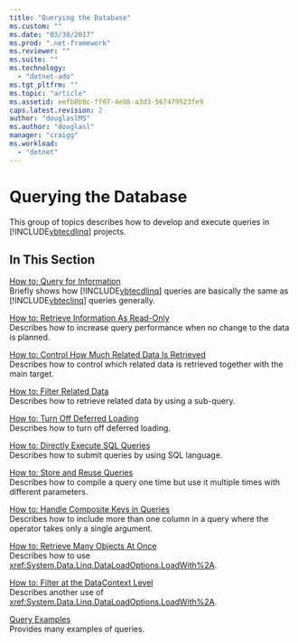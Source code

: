 ```yaml
---
title: "Querying the Database"
ms.custom: ""
ms.date: "03/30/2017"
ms.prod: ".net-framework"
ms.reviewer: ""
ms.suite: ""
ms.technology: 
  - "dotnet-ado"
ms.tgt_pltfrm: ""
ms.topic: "article"
ms.assetid: eefb8b0c-ff07-4e86-a3d3-567479523fe9
caps.latest.revision: 2
author: "douglaslMS"
ms.author: "douglasl"
manager: "craigg"
ms.workload: 
  - "dotnet"
---
```

# Querying the Database
This group of topics describes how to develop and execute queries in [!INCLUDE[vbtecdlinq](../../../../../../includes/vbtecdlinq-md.md)] projects.  
  
## In This Section  
 [How to: Query for Information](../../../../../../docs/framework/data/adonet/sql/linq/how-to-query-for-information.md)  
 Briefly shows how [!INCLUDE[vbtecdlinq](../../../../../../includes/vbtecdlinq-md.md)] queries are basically the same as [!INCLUDE[vbteclinq](../../../../../../includes/vbteclinq-md.md)] queries generally.  
  
 [How to: Retrieve Information As Read-Only](../../../../../../docs/framework/data/adonet/sql/linq/how-to-retrieve-information-as-read-only.md)  
 Describes how to increase query performance when no change to the data is planned.  
  
 [How to: Control How Much Related Data Is Retrieved](../../../../../../docs/framework/data/adonet/sql/linq/how-to-control-how-much-related-data-is-retrieved.md)  
 Describes how to control which related data is retrieved together with the main target.  
  
 [How to: Filter Related Data](../../../../../../docs/framework/data/adonet/sql/linq/how-to-filter-related-data.md)  
 Describes how to retrieve related data by using a sub-query.  
  
 [How to: Turn Off Deferred Loading](../../../../../../docs/framework/data/adonet/sql/linq/how-to-turn-off-deferred-loading.md)  
 Describes how to turn off deferred loading.  
  
 [How to: Directly Execute SQL Queries](../../../../../../docs/framework/data/adonet/sql/linq/how-to-directly-execute-sql-queries.md)  
 Describes how to submit queries by using SQL language.  
  
 [How to: Store and Reuse Queries](../../../../../../docs/framework/data/adonet/sql/linq/how-to-store-and-reuse-queries.md)  
 Describes how to compile a query one time but use it multiple times with different parameters.  
  
 [How to: Handle Composite Keys in Queries](../../../../../../docs/framework/data/adonet/sql/linq/how-to-handle-composite-keys-in-queries.md)  
 Describes how to include more than one column in a query where the operator takes only a single argument.  
  
 [How to: Retrieve Many Objects At Once](../../../../../../docs/framework/data/adonet/sql/linq/how-to-retrieve-many-objects-at-once.md)  
 Describes how to use <xref:System.Data.Linq.DataLoadOptions.LoadWith%2A>.  
  
 [How to: Filter at the DataContext Level](../../../../../../docs/framework/data/adonet/sql/linq/how-to-filter-at-the-datacontext-level.md)  
 Describes another use of <xref:System.Data.Linq.DataLoadOptions.LoadWith%2A>.  
  
 [Query Examples](../../../../../../docs/framework/data/adonet/sql/linq/query-examples.md)  
 Provides many examples of queries.
